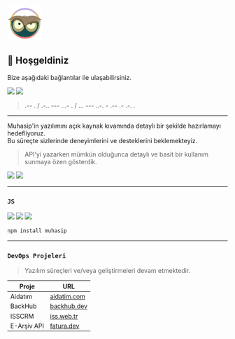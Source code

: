 <img src="https://raw.githubusercontent.com/muhasip/.github/main/profile/dev.svg" width="80">

## 👋 Hoşgeldiniz

Bize aşağıdaki bağlantılar ile ulaşabilirsiniz.

[![](https://img.shields.io/badge/Discord-5865F2?style=for-the-badge&logo=discord&logoColor=white)](https://discord.gg/wVS9UKqTVc)
[![](https://img.shields.io/badge/Meet-00897B?style=for-the-badge&logo=google-meet&logoColor=white)](https://calendar.app.google/ZC739NvhuwVniGim8)


> .-- . / .-.. --- ...- . / ... --- ..-. - .-- .- .-. .

---
Muhasip'in yazılımını açık kaynak kıvamında detaylı bir şekilde hazırlamayı hedefliyoruz.  
Bu süreçte sizlerinde deneyimlerini ve desteklerini beklemekteyiz.

> API'yi yazarken mümkün olduğunca detaylı ve basit bir kullanım sunmaya özen gösterdik.

[![](https://img.shields.io/badge/Postman-FF6C37?style=for-the-badge&logo=Postman&logoColor=white)](https://www.postman.com/muhasip/workspace/muhasip-developer/overview)
[![](https://img.shields.io/badge/README-048ef5?style=for-the-badge&logo=Readme&logoColor=white)](https://muhasip.readme.io)

---

### `JS`

[![](https://img.shields.io/badge/JavaScript-323330?style=for-the-badge&logo=javascript&logoColor=F7DF1E)](https://www.npmjs.com/package/muhasip)
[![](https://img.shields.io/npm/v/muhasip?style=for-the-badge)](https://www.npmjs.com/package/muhasip)
[![](https://img.shields.io/github/languages/code-size/muhasip/core?style=for-the-badge)](https://www.jsdelivr.com/package/npm/muhasip)

```bash
npm install muhasip
```


---

### `DevOps Projeleri`

> Yazılım süreçleri ve/veya geliştirmeleri devam etmektedir.

| Proje       | URL                                | 
|-------------|------------------------------------|
| Aidatım     | [aidatim.com](https://aidatim.com) |
| BackHub     | [backhub.dev](https://backhub.dev) |
| ISSCRM      | [iss.web.tr](https://iss.web.tr)   |
| E-Arşiv API | [fatura.dev](https://fatura.dev)   |



